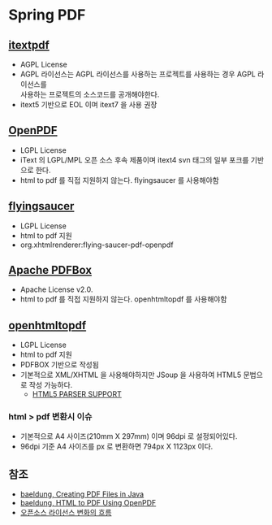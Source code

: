 # Spring PDF

## [itextpdf](https://github.com/itext/itextpdf)

- AGPL License
- AGPL 라이선스는 AGPL 라이선스를 사용하는 프로젝트를 사용하는 경우 AGPL 라이선스를  
  사용하는 프로젝트의 소스코드를 공개해야한다.
- itext5 기반으로 EOL 이며 itext7 을 사용 권장

## [OpenPDF](https://github.com/LibrePDF/OpenPDF)

- LGPL License
- iText 의 LGPL/MPL 오픈 소스 후속 제품이며 itext4 svn 태그의 일부 포크를 기반으로 한다.
- html to pdf 를 직접 지원하지 않는다. flyingsaucer 를 사용해야함

## [flyingsaucer](https://github.com/flyingsaucerproject/flyingsaucer)

- LGPL License
- html to pdf 지원
- org.xhtmlrenderer:flying-saucer-pdf-openpdf

## [Apache PDFBox](https://github.com/apache/pdfbox)

- Apache License v2.0.
- html to pdf 를 직접 지원하지 않는다. openhtmltopdf 를 사용해야함

## [openhtmltopdf](https://github.com/danfickle/openhtmltopdf)

- LGPL License
- html to pdf 지원
- PDFBOX 기반으로 작성됨
- 기본적으로 XML/XHTML 을 사용해야하지만 JSoup 을 사용하여 HTML5 문법으로 작성 가능하다.
  - [HTML5 PARSER SUPPORT](https://github.com/danfickle/openhtmltopdf/wiki/Integration-Guide#html5-parser-support)

### html > pdf 변환시 이슈

- 기본적으로 A4 사이즈(210mm X 297mm) 이며 96dpi 로 설정되어있다.
- 96dpi 기준 A4 사이즈를 px 로 변환하면 794px X 1123px 이다.

## 참조

- [baeldung, Creating PDF Files in Java](https://www.baeldung.com/java-pdf-creation)
- [baeldung, HTML to PDF Using OpenPDF](https://www.baeldung.com/java-html-to-pdf)
- [오픈소스 라이선스 변화의 흐름](https://tech.kakao.com/2021/09/08/opensource-license/)
